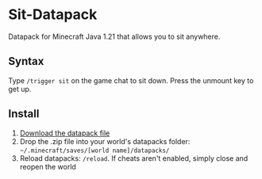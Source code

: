 # Sit-Datapack
Datapack for Minecraft Java 1.21 that allows you to sit anywhere.

## Syntax
Type `/trigger sit` on the game chat to sit down. Press the unmount key to get up.

## Install
1. [Download the datapack file](https://github.com/flarom/Sit-Datapack/releases/download/1.0/sit.zip)
2. Drop the .zip file into your world's datapacks folder: `~/.minecraft/saves/[world name]/datapacks/`
3. Reload datapacks: `/reload`. If cheats aren't enabled, simply close and reopen the world